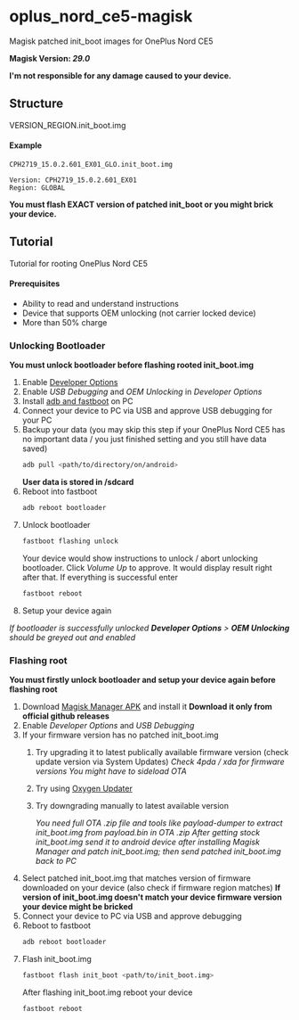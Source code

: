 # oplus_nord_ce5-magisk
Magisk patched init_boot images for OnePlus Nord CE5 

**Magisk Version: *29.0***

**I'm not responsible for any damage caused to your device.**

## Structure
VERSION_REGION.init_boot.img

#### Example
```
CPH2719_15.0.2.601_EX01_GLO.init_boot.img

Version: CPH2719_15.0.2.601_EX01
Region: GLOBAL
```

**You must flash EXACT version of patched init_boot or you might brick your device.**

## Tutorial
Tutorial for rooting OnePlus Nord CE5

#### Prerequisites
* Ability to read and understand instructions
* Device that supports OEM unlocking (not carrier locked device)
* More than 50% charge

### Unlocking Bootloader
**You must unlock bootloader before flashing rooted init_boot.img**

1. Enable [Developer Options](https://developer.android.com/studio/debug/dev-options#enable)
2. Enable *USB Debugging* and *OEM Unlocking* in *Developer Options*
3. Install [adb and fastboot](https://developer.android.com/tools/adb) on PC
4. Connect your device to PC via USB and approve USB debugging for your PC
5. Backup your data (you may skip this step if your OnePlus Nord CE5 has no important data / you just finished setting and you still have data saved)
   ```bash
   adb pull <path/to/directory/on/android>
   ```
   **User data is stored in /sdcard**
6. Reboot into fastboot
   ```bash
   adb reboot bootloader
   ```
7. Unlock bootloader
   ```bash
   fastboot flashing unlock
   ```
   Your device would show instructions to unlock / abort unlocking bootloader. Click *Volume Up* to approve. It would display result right after that. If everything is successful enter
   ```bash
   fastboot reboot
   ```
8. Setup your device again

*If bootloader is successfully unlocked **Developer Options** > **OEM Unlocking** should be greyed out and enabled*

### Flashing root
**You must firstly unlock bootloader and setup your device again before flashing root**

1. Download [Magisk Manager APK](https://github.com/topjohnwu/Magisk) and install it
   **Download it only from official github releases**
2. Enable *Developer Options* and *USB Debugging*
3. If your firmware version has no patched init_boot.img
    1. Try upgrading it to latest publically available firmware version (check update version via System Updates)
       *Check 4pda / xda for firmware versions*
       *You might have to sideload OTA*
    3. Try using [Oxygen Updater](https://play.google.com/store/apps/details?id=com.arjanvlek.oxygenupdater)
    4. Try downgrading manually to latest available version
  
       *You need full OTA .zip file and tools like payload-dumper to extract init_boot.img from payload.bin in OTA .zip*
       *After getting stock init_boot.img send it to android device after installing Magisk Manager and patch init_boot.img; then send patched init_boot.img back to PC*
4. Select patched init_boot.img that matches version of firmware downloaded on your device (also check if firmware region matches)
   **If version of init_boot.img doesn't match your device firmware version your device might be bricked**
5. Connect your device to PC via USB and approve debugging
6. Reboot to fastboot
   ```bash
   adb reboot bootloader
   ```
7. Flash init_boot.img
   ```bash
   fastboot flash init_boot <path/to/init_boot.img>
   ```
    After flashing init_boot.img reboot your device
   ```bash
   fastboot reboot
   ```
